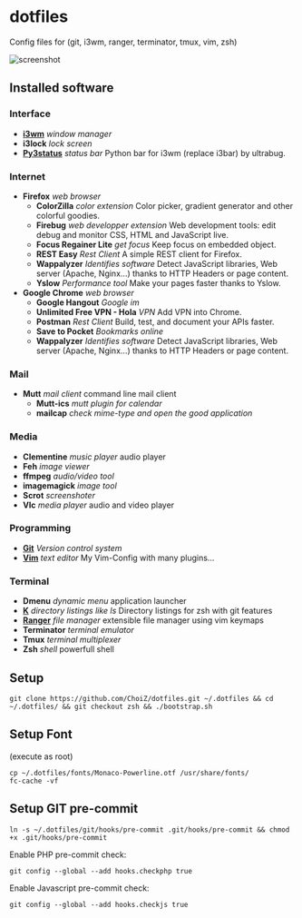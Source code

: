 # dotfiles

Config files for (git, i3wm, ranger, terminator, tmux, vim, zsh)

![screenshot](https://raw.github.com/ChoiZ/dotfiles/gh-pages/dotfiles.png)

## Installed software

### Interface

+ [**i3wm**](http://i3wm.org/) _window manager_
+ **i3lock** _lock screen_
+ [**Py3status**](https://github.com/ultrabug/py3status) _status bar_ Python bar for i3wm (replace i3bar) by ultrabug.

### Internet

+ **Firefox** _web browser_
    + **ColorZilla** _color extension_ Color picker, gradient generator and other colorful goodies.
    + **Firebug** _web developper extension_ Web development tools: edit debug and monitor CSS, HTML and JavaScript live.
    + **Focus Regainer Lite** _get focus_ Keep focus on embedded object.
    + **REST Easy** _Rest Client_ A simple REST client for Firefox.
    + **Wappalyzer** _Identifies software_ Detect JavaScript libraries, Web server (Apache, Nginx…) thanks to HTTP Headers or page content.
    + **Yslow** _Performance tool_ Make your pages faster thanks to Yslow.
+ **Google Chrome** _web browser_
    + **Google Hangout** _Google im_
    + **Unlimited Free VPN - Hola** _VPN_ Add VPN into Chrome.
    + **Postman** _Rest Client_ Build, test, and document your APIs faster.
    + **Save to Pocket** _Bookmarks online_
    + **Wappalyzer** _Identifies software_ Detect JavaScript libraries, Web server (Apache, Nginx…) thanks to HTTP Headers or page content.

### Mail

* **Mutt** _mail client_ command line mail client
    * **Mutt-ics** _mutt plugin for calendar_
    * **mailcap** _check mime-type and open the good application_

### Media

+ **Clementine** _music player_ audio player
+ **Feh** _image viewer_
+ **ffmpeg** _audio/video tool_
+ **imagemagick** _image tool_
+ **Scrot** _screenshoter_
+ **Vlc** _media player_ audio and video player

### Programming

+ [**Git**](https://git-scm.com/) _Version control system_
+ [**Vim**](https://github.com/choiz/Vim-Config) _text editor_ My Vim-Config with many plugins…

### Terminal

+ **Dmenu** _dynamic menu_ application launcher
+ [**K**](https://github.com/supercrabtree/k) _directory listings like ls_ Directory listings for zsh with git features
+ [**Ranger**](http://nongnu.org/ranger/) _file manager_ extensible file manager using vim keymaps
+ **Terminator** _terminal emulator_
+ **Tmux** _terminal multiplexer_
+ **Zsh** _shell_ powerfull shell

## Setup

```
git clone https://github.com/ChoiZ/dotfiles.git ~/.dotfiles && cd ~/.dotfiles/ && git checkout zsh && ./bootstrap.sh
```

## Setup Font

(execute as root)
```
cp ~/.dotfiles/fonts/Monaco-Powerline.otf /usr/share/fonts/
fc-cache -vf
```

## Setup GIT pre-commit

```
ln -s ~/.dotfiles/git/hooks/pre-commit .git/hooks/pre-commit && chmod +x .git/hooks/pre-commit
```

Enable PHP pre-commit check:
```
git config --global --add hooks.checkphp true
```

Enable Javascript pre-commit check:
```
git config --global --add hooks.checkjs true
```
